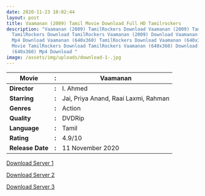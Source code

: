 ```yaml
---
date: 2020-11-23 10:02:44
layout: post
title: Vaamanan (2009) Tamil Movie Download Full HD Tamilrockers
description: "Vaamanan (2009) TamilRockers Download Vaamanan (2009) Tamil Movie
  TamilRockers Download TamilRockers Vaamanan (2009) Download Vaamanan (2009)
  Mp4 Download Vaamanan (640x360) TamilRockers Download Vaamanan (640x360) Tamil
  Movie TamilRockers Download TamilRockers Vaamanan (640x360) Download Vaamanan
  (640x360) Mp4 Download "
image: /assets/img/uploads/download-1-.jpg
---
```

<!--StartFragment-->

| **Movie**        | **:** | Vaamanan                             |
| ---------------- | ----- | ------------------------------------ |
| **Director**     | **:** | I. Ahmed                             |
| **Starring**     | **:** | Jai, Priya Anand, Raai Laxmi, Rahman |
| **Genres**       | **:** | Action                               |
| **Quality**      | **:** | DVDRip                               |
| **Language**     | **:** | Tamil                                |
| **Rating**       | **:** | 4.9/10                               |
| **Release Date** | **:** | 11 November 2020                     |

<!--EndFragment-->

<a href="http://s4.uptofiles.net//files/Tamil%20HD%20Mobile%20Movies/Vaamanan%20(2009)/Vaamanan%20(640x360)/Vaamanan%20HD.mp4" class="myButton">Download Server 1</a>

<a href="http://s4.uptofiles.net//files/Tamil%20HD%20Mobile%20Movies/Vaamanan%20(2009)/Vaamanan%20(640x360)/Vaamanan%20HD.mp4" class="myButton">Download Server 2</a>

<a href="http://s4.uptofiles.net//files/Tamil%20HD%20Mobile%20Movies/Vaamanan%20(2009)/Vaamanan%20(640x360)/Vaamanan%20HD.mp4" class="myButton">Download Server 3</a>